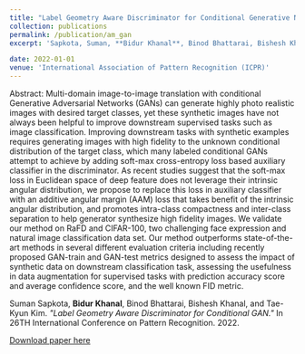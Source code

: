 ```yaml
---
title: "Label Geometry Aware Discriminator for Conditional Generative Networks."
collection: publications
permalink: /publication/am_gan
excerpt: 'Sapkota, Suman, **Bidur Khanal**, Binod Bhattarai, Bishesh Khanal, and Tae-Kyun Kim. *"Label Geometry Aware Discriminator for Conditional GAN."* In 26TH International Conference on Pattern Recognition. 2022.'

date: 2022-01-01
venue: 'International Association of Pattern Recognition (ICPR)'
---
```

Abstract: Multi-domain image-to-image translation with conditional Generative Adversarial Networks (GANs) can generate highly photo realistic images with desired target classes, yet these synthetic images have not always been helpful to improve downstream supervised tasks such as image classification. Improving downstream tasks with synthetic examples requires generating images with high fidelity to the unknown conditional distribution of the target class, which many labeled conditional GANs attempt to achieve by adding soft-max cross-entropy loss based auxiliary classifier in the discriminator. As recent studies suggest that the soft-max loss in Euclidean space of deep feature does not leverage their intrinsic angular distribution, we propose to replace this loss in auxiliary classifier with an additive angular margin (AAM) loss that takes benefit of the intrinsic angular distribution, and promotes intra-class compactness and inter-class separation to help generator synthesize high fidelity images. We validate our method on RaFD and CIFAR-100, two challenging face expression and natural image classification data set. Our method outperforms state-of-the-art methods in several different evaluation criteria including recently proposed GAN-train and GAN-test metrics designed to assess the impact of synthetic data on downstream classification task, assessing the usefulness in data augmentation for supervised tasks with prediction accuracy score and average confidence score, and the well known FID metric.

Suman Sapkota, **Bidur Khanal**, Binod Bhattarai, Bishesh Khanal, and Tae-Kyun Kim. *"Label Geometry Aware Discriminator for Conditional GAN."* In 26TH International Conference on Pattern Recognition. 2022.


[Download paper here](https://arxiv.org/pdf/2105.05501.pdf)





